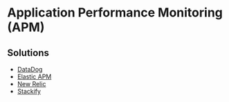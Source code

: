 # Application Performance Monitoring (APM)

## Solutions

- [DataDog](/datadog.md)
- [Elastic APM](/elastic/elastic-apm.md)
- [New Relic](/newrelic.md)
- [Stackify](https://stackify.com/)

<!--
- [OpenAPM](/openapm.md)
-->
